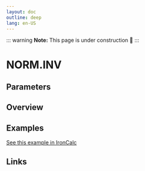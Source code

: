 ```yaml
---
layout: doc
outline: deep
lang: en-US
---
```


::: warning
**Note:** This page is under construction 🚧
:::

# NORM.INV

## Parameters

## Overview

## Examples

[See this example in IronCalc](https://app.ironcalc.com/?filename=norm.inv)

## Links
